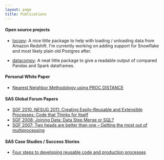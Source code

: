 ```yaml
---
layout: page
title: Publications
---
```


#### Open source projects

* [locopy](https://github.com/capitalone/Data-Load-and-Copy-using-Python): A nice little package to help with loading / unloading data from Amazon Redshift. I'm currently working on adding support for Snowflake and most likely plain old Postgres after.

* [datacompy](https://github.com/capitalone/datacompy): A neat little package to give a readable output of compared Pandas and Spark dataframes.

#### Personal White Paper
* [Nearest Neighbor Methodology using PROC DISTANCE](/public/wp_neighbors.pdf)

#### SAS Global Forum Papers
* [SGF 2010, NESUG 2011: Creating Easily-Reusable and Extensible Processes: Code that Thinks for Itself](http://support.sas.com/resources/papers/proceedings10/004-2010.pdf)
* [SGF 2008: Joining Data: Data Step Merge or SQL?](http://www2.sas.com/proceedings/forum2008/178-2008.pdf)
* [SGF 2007: Two heads are better than one – Getting the most out of multiprocessing](http://www2.sas.com/proceedings/forum2007/195-2007.pdf)

#### SAS Case Studies / Success Stories
* [Four steps to developing reusable code and production processes](http://www.sas.com/success/reusablecode_case.html)
